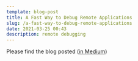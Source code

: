 ```yaml
---
template: blog-post
title: A Fast Way to Debug Remote Applications
slug: /a-fast-way-to-debug-remote-applications
date: 2021-03-25 00:43
description: remote debugging
---
```

Please find the blog posted 
(<a href="https://medium.com/thundra/a-fast-way-to-debug-remote-applications-4ccaba8aa328" target="_blank">in Medium</a>)